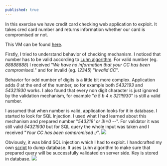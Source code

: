 ```yaml
---
published: true
---
```

In this exercise we have credit card checking web application to exploit. It takes cred card number and returns information whether our card is compromised or not.

This VM can be found [here](https://pentesterlab.com/exercises/luhn).

Firstly, I tried to understand behavior of checking mechanism. I noticed that number has to be valid according to [Luhn algorithm](https://en.wikipedia.org/wiki/Luhn_algorithm). For valid number (eg. _88888888_) I received "_We have no information that your CC has been compromised._" and for invalid (eg. _12345_)  "_Invalid CC_". 

Behavior for odd number of digits is a little bit more complex. Application adds _0_ at the end of the number, so for example both _5432193_ and _54321930_ works. I also found that every non digit character is just ignored by the validation mechanism, for example "_a 5 b 4 x 321!!930_" is still a valid number. 

I assumed that when number is valid, application looks for it in database. I started to look for SQL Injection. I used what I had learned about this mechanism and prepared number "_543219' or 3!=0 --_". For validator it was still valid _54321930_ but for SQL query the whole input was taken and I received "_Your CC has been compromised :/_".
![]({{site.baseurl}}/images/luhn_1.png)

Obviously, it was blind SQL injection which I had to exploit. I handcrafted my own [script](https://github.com/mmmds/walkthroughs/blob/master/luhn/blind_luhn.py) to dump database. It uses Luhn algorithm to make sure that prepared query will be successfully validated on server side.
Key is stored in database.
![]({{site.baseurl}}/images/luhn_2.png)
